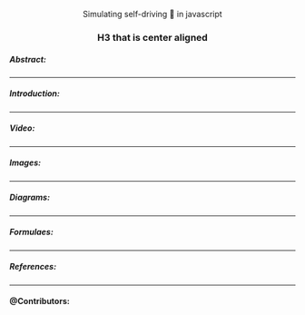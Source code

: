 <p
style=
    "
    text-align:center;
    " 
> Simulating self-driving 🚗 in javascript
</p>

<h3 style="text-align:center;">H3 that is center aligned</h3>

##### Abstract:

---

##### Introduction:

---

##### Video:


---

##### Images:


---

##### Diagrams:


---

##### Formulaes:


---

##### References:



---

#### @Contributors:
